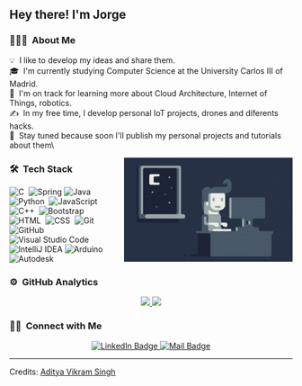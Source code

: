 <h2>Hey there! I'm Jorge</h2>

### 👨🏻‍💻 &nbsp;About Me

💡 &nbsp;I like to develop my ideas and share them.\
🎓 &nbsp;I'm currently studying Computer Science at the University Carlos III of Madrid.\
🌱 &nbsp;I'm on track for learning more about Cloud Architecture, Internet of Things, robotics.\
✍️ &nbsp;In my free time, I develop personal IoT projects, drones and diferents hacks.\
💬 &nbsp;Stay tuned because soon I'll publish my personal projects and tutorials about them\

<img alt="Night Coding" src="https://raw.githubusercontent.com/AVS1508/AVS1508/master/assets/Night-Coding.gif" align="right"/>

### 🛠 &nbsp;Tech Stack

![C](https://img.shields.io/badge/-C-05122A?style=flat&logo=C&logoColor=A8B9CC)&nbsp;
![Spring](https://img.shields.io/badge/spring-%236DB33F.svg?style=for-the-badge&logo=spring&logoColor=white)
![Java](https://img.shields.io/badge/-Java-05122A?style=flat&logo=Java&logoColor=FFA518)&nbsp;
![Python](https://img.shields.io/badge/-Python-05122A?style=flat&logo=python)&nbsp;
![JavaScript](https://img.shields.io/badge/-JavaScript-05122A?style=flat&logo=javascript)&nbsp;
![C++](https://img.shields.io/badge/-C++-05122A?style=flat&logo=C%2B%2B&logoColor=00599C)&nbsp;
![Bootstrap](https://img.shields.io/badge/-Bootstrap-05122A?style=flat&logo=bootstrap&logoColor=563D7C)\
![HTML](https://img.shields.io/badge/-HTML-05122A?style=flat&logo=HTML5)&nbsp;
![CSS](https://img.shields.io/badge/-CSS-05122A?style=flat&logo=CSS3&logoColor=1572B6)&nbsp;
![Git](https://img.shields.io/badge/-Git-05122A?style=flat&logo=git)&nbsp;
![GitHub](https://img.shields.io/badge/-GitHub-05122A?style=flat&logo=github)&nbsp;
![Visual Studio Code](https://img.shields.io/badge/-Visual%20Studio%20Code-05122A?style=flat&logo=visual-studio-code&logoColor=007ACC)&nbsp;
![IntelliJ IDEA](https://img.shields.io/badge/IntelliJIDEA-000000.svg?style=for-the-badge&logo=intellij-idea&logoColor=white)
![Arduino](https://img.shields.io/badge/-Arduino-00979D?style=for-the-badge&logo=Arduino&logoColor=white)
![Autodesk](https://a11ybadges.com/badge?logo=autodesk)
### ⚙️ &nbsp;GitHub Analytics

<p align="center">
<a href="https://github.com/jorgee00">
  <img height="180em" src="https://github-readme-stats-eight-theta.vercel.app/api?username=jorgee00&show_icons=true&theme=algolia&include_all_commits=true&count_private=true"/>
  <img height="180em" src="https://github-readme-stats-eight-theta.vercel.app/api/top-langs/?username=jorgee00&layout=compact&langs_count=8&theme=algolia"/>
</a>
</p>

### 🤝🏻 &nbsp;Connect with Me

<p align="center">
<a href="https://www.linkedin.com/in/jorge-rios-marfil-44a791219/">
  <img src="https://camo.githubusercontent.com/8396d165b44e576ab12f7873eee1745c0c11ccaa22a59777d5b2f4789f6ef21a/68747470733a2f2f696d672e736869656c64732e696f2f62616467652f4c696e6b6564696e2d3963333864313f7374796c653d666c6174266c6f676f3d4c696e6b6564496e266c6f676f436f6c6f723d7768697465" alt="LinkedIn Badge" data-canonical-src="https://img.shields.io/badge/Linkedin-9c38d1?style=flat&amp;logo=LinkedIn&amp;logoColor=white" style="max-width: 100%;">
</a>
<a href="mailto:jorge.rios.marfil@gmail.com"><img src="https://camo.githubusercontent.com/693067ed6a2f00644d3271edc0da63a154bbf9634d9008fdcdbe32f6220e6b2b/68747470733a2f2f696d672e736869656c64732e696f2f62616467652f4d61696c312d3963333864313f7374796c653d666c6174266c6f676f3d476d61696c266c6f676f436f6c6f723d7768697465" alt="Mail Badge" data-canonical-src="https://img.shields.io/badge/Mail1-9c38d1?style=flat&amp;logo=Gmail&amp;logoColor=white" style="max-width: 100%;"></a>
</p>

-----
Credits: [Aditya Vikram Singh](https://github.com/AVS1508)
